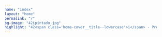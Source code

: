 ```yaml
---
name: "index"
layout: "home"
permalink: "/"
bg-image: "42ipintado.jpg"
highlight: "42<span class='home-cover__title--lowercase'>i</span> - Produtora digital independente"
---
```

